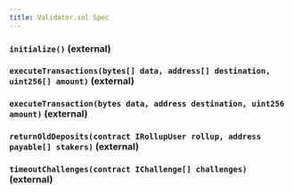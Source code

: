 ```yaml
---
title: Validator.sol Spec
---
```


### `initialize()` (external)

### `executeTransactions(bytes[] data, address[] destination, uint256[] amount)` (external)

### `executeTransaction(bytes data, address destination, uint256 amount)` (external)

### `returnOldDeposits(contract IRollupUser rollup, address payable[] stakers)` (external)

### `timeoutChallenges(contract IChallenge[] challenges)` (external)
